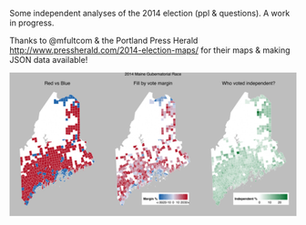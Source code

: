 Some independent analyses of the 2014 election (ppl & questions). A work in progress.

Thanks to @mfultcom & the Portland Press Herald http://www.pressherald.com/2014-election-maps/ for their maps & making JSON data available!

![img](gub.svg)
